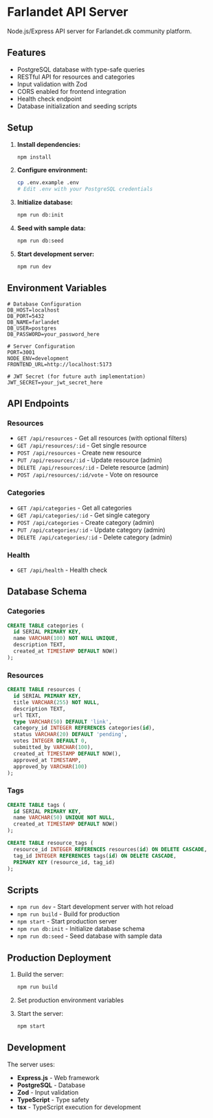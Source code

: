 # Farlandet API Server

Node.js/Express API server for Farlandet.dk community platform.

## Features

- PostgreSQL database with type-safe queries
- RESTful API for resources and categories
- Input validation with Zod
- CORS enabled for frontend integration
- Health check endpoint
- Database initialization and seeding scripts

## Setup

1. **Install dependencies:**
   ```bash
   npm install
   ```

2. **Configure environment:**
   ```bash
   cp .env.example .env
   # Edit .env with your PostgreSQL credentials
   ```

3. **Initialize database:**
   ```bash
   npm run db:init
   ```

4. **Seed with sample data:**
   ```bash
   npm run db:seed
   ```

5. **Start development server:**
   ```bash
   npm run dev
   ```

## Environment Variables

```env
# Database Configuration
DB_HOST=localhost
DB_PORT=5432
DB_NAME=farlandet
DB_USER=postgres
DB_PASSWORD=your_password_here

# Server Configuration
PORT=3001
NODE_ENV=development
FRONTEND_URL=http://localhost:5173

# JWT Secret (for future auth implementation)
JWT_SECRET=your_jwt_secret_here
```

## API Endpoints

### Resources
- `GET /api/resources` - Get all resources (with optional filters)
- `GET /api/resources/:id` - Get single resource
- `POST /api/resources` - Create new resource
- `PUT /api/resources/:id` - Update resource (admin)
- `DELETE /api/resources/:id` - Delete resource (admin)
- `POST /api/resources/:id/vote` - Vote on resource

### Categories
- `GET /api/categories` - Get all categories
- `GET /api/categories/:id` - Get single category
- `POST /api/categories` - Create category (admin)
- `PUT /api/categories/:id` - Update category (admin)
- `DELETE /api/categories/:id` - Delete category (admin)

### Health
- `GET /api/health` - Health check

## Database Schema

### Categories
```sql
CREATE TABLE categories (
  id SERIAL PRIMARY KEY,
  name VARCHAR(100) NOT NULL UNIQUE,
  description TEXT,
  created_at TIMESTAMP DEFAULT NOW()
);
```

### Resources
```sql
CREATE TABLE resources (
  id SERIAL PRIMARY KEY,
  title VARCHAR(255) NOT NULL,
  description TEXT,
  url TEXT,
  type VARCHAR(50) DEFAULT 'link',
  category_id INTEGER REFERENCES categories(id),
  status VARCHAR(20) DEFAULT 'pending',
  votes INTEGER DEFAULT 0,
  submitted_by VARCHAR(100),
  created_at TIMESTAMP DEFAULT NOW(),
  approved_at TIMESTAMP,
  approved_by VARCHAR(100)
);
```

### Tags
```sql
CREATE TABLE tags (
  id SERIAL PRIMARY KEY,
  name VARCHAR(50) UNIQUE NOT NULL,
  created_at TIMESTAMP DEFAULT NOW()
);

CREATE TABLE resource_tags (
  resource_id INTEGER REFERENCES resources(id) ON DELETE CASCADE,
  tag_id INTEGER REFERENCES tags(id) ON DELETE CASCADE,
  PRIMARY KEY (resource_id, tag_id)
);
```

## Scripts

- `npm run dev` - Start development server with hot reload
- `npm run build` - Build for production
- `npm start` - Start production server
- `npm run db:init` - Initialize database schema
- `npm run db:seed` - Seed database with sample data

## Production Deployment

1. Build the server:
   ```bash
   npm run build
   ```

2. Set production environment variables

3. Start the server:
   ```bash
   npm start
   ```

## Development

The server uses:
- **Express.js** - Web framework
- **PostgreSQL** - Database
- **Zod** - Input validation
- **TypeScript** - Type safety
- **tsx** - TypeScript execution for development